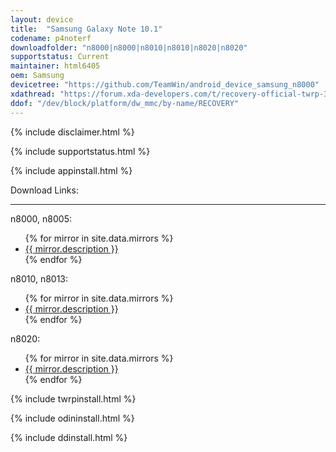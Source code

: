 ```yaml
---
layout: device
title:  "Samsung Galaxy Note 10.1"
codename: p4noterf
downloadfolder: "n8000|n8000|n8010|n8010|n8020|n8020"
supportstatus: Current
maintainer: html6405
oem: Samsung
devicetree: "https://github.com/TeamWin/android_device_samsung_n8000"
xdathread: "https://forum.xda-developers.com/t/recovery-official-twrp-3-5-0_9-0-n8000-n8010-n8020.4233725/"
ddof: "/dev/block/platform/dw_mmc/by-name/RECOVERY"
---
```


{% include disclaimer.html %}

{% include supportstatus.html %}

{% include appinstall.html %}

<div class='page-heading'>Download Links:</div>
<hr />
<p class="text">n8000, n8005:</p>
<ul>
{% for mirror in site.data.mirrors %}
  <li>
    <a href="{{ mirror.baseurl }}n8000">
      {{ mirror.description }}
    </a>
  </li>
{% endfor %}
</ul>
<p class="text">n8010, n8013:</p>
<ul>
{% for mirror in site.data.mirrors %}
  <li>
    <a href="{{ mirror.baseurl }}n8010">
      {{ mirror.description }}
    </a>
  </li>
{% endfor %}
</ul>

<p class="text">n8020:</p>
<ul>
{% for mirror in site.data.mirrors %}
  <li>
    <a href="{{ mirror.baseurl }}n8020">
      {{ mirror.description }}
    </a>
  </li>
{% endfor %}
</ul>

{% include twrpinstall.html %}

{% include odininstall.html %}

{% include ddinstall.html %}
